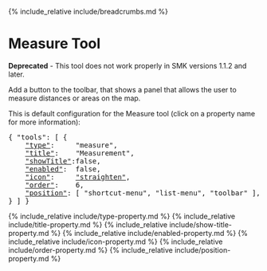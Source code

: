 {% include_relative include/breadcrumbs.md %}

# Measure Tool

**Deprecated** - This tool does not work properly in SMK versions 1.1.2 and later. 

Add a button to the toolbar, that shows a panel that allows the user to measure distances or areas on the map.

This is default configuration for the Measure tool (click on a property name for more information):
<pre>
{ "tools": [ {
    <a href="#type-property"     >"type"</a>:     "measure",
    <a href="#title-property"    >"title"</a>:    "Measurement",
    <a href="#showtitle-property">"showTitle"</a>:false,
    <a href="#enabled-property"  >"enabled"</a>:  false,
    <a href="#icon-property"     >"icon"</a>:     <a href="https://material.io/tools/icons/?icon=help" target="material">"straighten"</a>,
    <a href="#order-property"    >"order"</a>:    6,
    <a href="#position-property" >"position"</a>: [ "shortcut-menu", "list-menu", "toolbar" ],
} ] }
</pre>

{% include_relative include/type-property.md %}
{% include_relative include/title-property.md %}
{% include_relative include/show-title-property.md %}
{% include_relative include/enabled-property.md %}
{% include_relative include/icon-property.md %}
{% include_relative include/order-property.md %}
{% include_relative include/position-property.md %}
